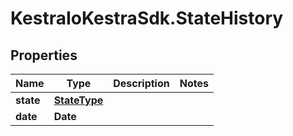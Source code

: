 # KestraIoKestraSdk.StateHistory

## Properties

Name | Type | Description | Notes
------------ | ------------- | ------------- | -------------
**state** | [**StateType**](StateType.md) |  | 
**date** | **Date** |  | 


